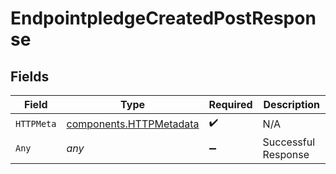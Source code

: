 # EndpointpledgeCreatedPostResponse


## Fields

| Field                                                              | Type                                                               | Required                                                           | Description                                                        |
| ------------------------------------------------------------------ | ------------------------------------------------------------------ | ------------------------------------------------------------------ | ------------------------------------------------------------------ |
| `HTTPMeta`                                                         | [components.HTTPMetadata](../../models/components/httpmetadata.md) | :heavy_check_mark:                                                 | N/A                                                                |
| `Any`                                                              | *any*                                                              | :heavy_minus_sign:                                                 | Successful Response                                                |
